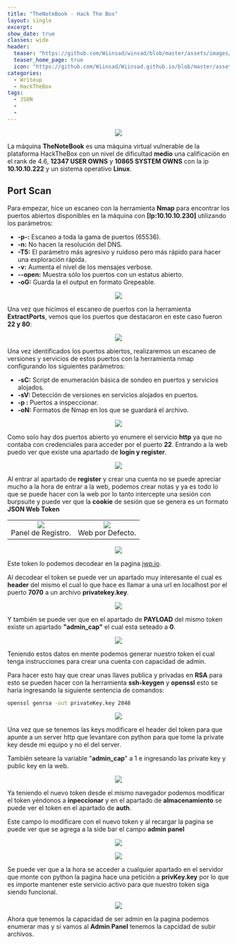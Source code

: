 ```yaml
---
title: "TheNoteBook - Hack The Box"
layout: single
excerpt:
show_date: true
classes: wide
header:
  teaser: "https://github.com/Wiinsad/winsad/blob/master/assets/images/machines/HTB/TheNoteBook/data/TheNoteBook.png?raw=true"
  teaser_home_page: true
  icon: "https://github.com/Wiinsad/Wiinsad.github.io/blob/master/assets/images/icons/Hackthebox2.png?raw=true"
categories:
  - Writeup
  - HackTheBox
tags:
  - JSON
  -
  -
---
```


<p align="center">
<img src="https://raw.githubusercontent.com/Wiinsad/winsad/master/assets/images/machines/HTB/TheNoteBook/data/TheNoteBookHTB.png">
</p>

La máquina **TheNoteBook** es una máquina virtual vulnerable de la plataforma HackTheBox con un nivel de dificultad **medio** una calificación en el rank de 4.6, **12347 USER OWNS** y **10865 SYSTEM OWNS** con la ip **10.10.10.222** y un sistema operativo **Linux**.

## Port Scan

Para empezar, hice un escaneo con la herramienta **Nmap** para encontrar los puertos abiertos disponibles en la máquina con **[Ip:10.10.10.230]** utilizando los parámetros:
  - **-p-:**    Escaneo a toda la gama de puertos (65536).
  - **-n:**     No hacen la resolución del DNS.
  - **-T5:**    El parámetro más agresivo y ruidoso pero más rápido para hacer una exploración rápida.
  - **-v:**     Aumenta el nivel de los mensajes verbose.
  - **--open:** Muestra sólo los puertos con un estatus abierto.
  - **-oG:**    Guarda la el output en formato Grepeable.

  <p align="center">
  <img src="https://raw.githubusercontent.com/Wiinsad/winsad/master/assets/images/machines/HTB/TheNoteBook/scan/scanPorts.png">
  </p>


  Una vez que hicimos el escaneo de puertos con la herramienta **ExtractPorts**, vemos que los puertos que destacaron en este caso fueron **22 y 80**:

  <p align="center">
  <img src="https://raw.githubusercontent.com/Wiinsad/winsad/master/assets/images/machines/HTB/TheNoteBook/scan/Ports.png">
  </p>

  Una vez identificados los puertos abiertos, realizaremos un escaneo de versiones y servicios de estos puertos con la herramienta nmap configurando los siguientes parámetros:

  - **-sC:** Script de enumeración básica de sondeo en puertos y servicios alojados.
  - **-sV:** Detección de versiones en servicios alojados en puertos.
  - **-p :** Puertos a inspeccionar.
  - **-oN:** Formatos de Nmap en los que se guardará el archivo.

  <p align="center">
  <img src="https://raw.githubusercontent.com/Wiinsad/winsad/master/assets/images/machines/HTB/TheNoteBook/scan/PortServ.png">
  </p>

  Como solo hay dos puertos abierto yo enumere el servicio **http** ya que no contaba con credenciales para acceder por el puerto **22**. Entrando a la web puedo ver que existe una apartado de **login y register**.

  <p align="center">
  <img src="https://raw.githubusercontent.com/Wiinsad/winsad/master/assets/images/machines/HTB/TheNoteBook/scan/web.png">
  </p>


  Al entrar al apartado de **register** y crear una cuenta no se puede apreciar mucho a la hora de entrar a la web, podemos crear notas y ya es todo lo que se puede hacer con la web por lo tanto intercepte una sesión con burpsuite y puede ver que la **cookie** de sesión que se genera es un formato **JSON Web Token**

  <div align="center">
  <table class="center"><tr>
  <td><center><img src="https://raw.githubusercontent.com/Wiinsad/winsad/master/assets/images/machines/HTB/TheNoteBook/scan/web1.png">
  <div class="caption" >Panel de Registro.</div></center></td>
  <td><center><img src="https://raw.githubusercontent.com/Wiinsad/winsad/master/assets/images/machines/HTB/ready/intrusion/web2.png">
  <div class="caption">Web por Defecto.</div></center></td>
  </tr></table>
  </div>
  <p align="center">
  <img src="https://raw.githubusercontent.com/Wiinsad/winsad/master/assets/images/machines/HTB/TheNoteBook/scan/token.png">
  </p>

  Este token lo podemos decodear en la pagina [jwp.io](https://jwt.io/).

  Al decodear el token se puede ver un apartado muy interesante el cual es **header** del mismo el cual lo que hace es llamar a una url en localhost por el puerto **7070** a un archivo **privatekey.key**.

  <p align="center">
  <img src="https://raw.githubusercontent.com/Wiinsad/winsad/master/assets/images/machines/HTB/TheNoteBook/scan/tokenk.png">
  </p>

  Y también se puede ver que en el apartado de **PAYLOAD** del mismo token existe un apartado **"admin_cap"** el cual esta seteado a **0**.

  <p align="center">
  <img src="https://raw.githubusercontent.com/Wiinsad/winsad/master/assets/images/machines/HTB/TheNoteBook/scan/tokenB.png">
  </p>

  Teniendo estos datos en mente podemos generar nuestro token el cual tenga instrucciones para crear una cuenta con capacidad de admin.

  Para hacer esto hay que crear unas llaves publica y privadas en **RSA** para esto se pueden hacer con la herramienta **ssh-keygen** y **openssl** esto se haria ingresando la siguiente sentencia de comandos:

  ```bash
  openssl genrsa -out privateKey.key 2048
  ```

  <p align="center">
  <img src="https://raw.githubusercontent.com/Wiinsad/winsad/master/assets/images/machines/HTB/TheNoteBook/scan/tokenG.png">
  </p>

  Una vez que se tenemos las keys modificare el header del token para que apunte a un server http que levantare con python para que tome la private key desde mi equipo y no el del server.

  También seteare la variable "**admin_cap**" a 1 e ingresando las private key y public key en la web.

  <p align="center">
  <img src="https://raw.githubusercontent.com/Wiinsad/winsad/master/assets/images/machines/HTB/TheNoteBook/intrusion/tokenM.png">
  </p>

  Ya teniendo el nuevo token desde el mismo navegador podemos modificar el token yéndonos a **inpeccionar** y en el apartado de **almacenamiento** se puede ver el token en el apartado de **auth**.

  Este campo lo modificare con el nuevo token y al recargar la pagina se puede ver que se agrega a la side bar el campo **admin panel**

  <p align="center">
  <img src="https://raw.githubusercontent.com/Wiinsad/winsad/master/assets/images/machines/HTB/TheNoteBook/intrusion/1.png">
  </p>

  <p align="center">
  <img src="https://raw.githubusercontent.com/Wiinsad/winsad/master/assets/images/machines/HTB/TheNoteBook/intrusion/2.png">
  </p>

  Se puede ver que a la hora se acceder a cualquier apartado en el servidor que monte con python la pagina hace una petición a **privKey.key** por lo que es importe mantener este servicio activo para que nuestro token siga siendo funcional.

  <p align="center">
  <img src="https://raw.githubusercontent.com/Wiinsad/winsad/master/assets/images/machines/HTB/TheNoteBook/intrusion/3.png">
  </p>


  Ahora que tenemos la capacidad de ser admin en la pagina podemos enumerar mas y si vamos al **Admin Panel** tenemos la capcidad de subir archivos.
